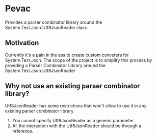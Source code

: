 # Pevac
Provides a parser combinator library around the System.Text.Json.Utf8JsonReader class

## Motivation
Currently it's a pain in the ass to create custom conveters for System.Text.Json. The scope of the project is to simplify this process by providing a Parser Combinator Library around the System.Text.Json.Utf8JsonReader

## Why not use an existing parser combinator library?

Utf8JsonReader has some restrictions that won't allow to use it in any existing parser combinator library.
1. You cannot specify Utf8JsonReader as a generic parameter
2. All the interaction with the Utf8JsonReader should be through a reference.

